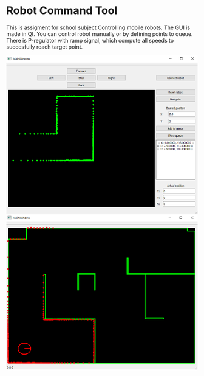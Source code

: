 # Robot Command Tool
This is assigment for school subject Controlling mobile robots. The GUI is made in Qt.
You can control robot manually or by defining points to queue. 
There is P-regulator with ramp signal, which compute all speeds to succesfully reach target point.

![Optional Text](images/gui.png)
![Optional Text](images/simulator.png)
